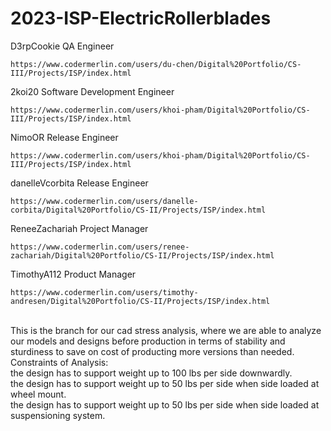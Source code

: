 # 2023-ISP-ElectricRollerblades

D3rpCookie QA Engineer 
 	<br>
	
	https://www.codermerlin.com/users/du-chen/Digital%20Portfolio/CS-III/Projects/ISP/index.html

2koi20 Software Development Engineer
 	<br>
	
	https://www.codermerlin.com/users/khoi-pham/Digital%20Portfolio/CS-III/Projects/ISP/index.html
NimoOR Release Engineer
	<br>
	
	https://www.codermerlin.com/users/khoi-pham/Digital%20Portfolio/CS-III/Projects/ISP/index.html

danelleVcorbita Release Engineer
	<br> 
	
	https://www.codermerlin.com/users/danelle-corbita/Digital%20Portfolio/CS-II/Projects/ISP/index.html

ReneeZachariah Project Manager
 	<br>
	
	https://www.codermerlin.com/users/renee-zachariah/Digital%20Portfolio/CS-II/Projects/ISP/index.html

TimothyA112 Product Manager
 	<br>
	
	https://www.codermerlin.com/users/timothy-andresen/Digital%20Portfolio/CS-II/Projects/ISP/index.html
<br>
This is the branch for our cad stress analysis, where we are able to analyze our models and designs before production in terms of stability and sturdiness to save on cost of producting more versions than needed. 
<br>
Constraints of Analysis: 
<br>
the design has to support weight up to 100 lbs per side downwardly. 
<br>
the design has to support weight up to 50 lbs per side when side loaded at wheel mount.
<br>
the design has to support weight up to 50 lbs per side when side loaded at suspensioning system.
